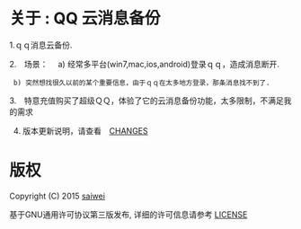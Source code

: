 
关于 : QQ 云消息备份
=====

1.ｑｑ消息云备份.

2.　场景：　
     a) 经常多平台(win7,mac,ios,android)登录ｑｑ，造成消息断开.
     
     b) 突然想找很久以前的某个重要信息，由于ｑｑ在太多地方登录，那条消息找不到了.

3.　特意充值购买了超级ＱＱ，体验了它的云消息备份功能，太多限制，不满足我的需求

4.  版本更新说明，请查看　[CHANGES](https://github.com/saiwei13/QQ_msg_backup/blob/master/CHANGES)


版权
====
Copyright (C) 2015 [saiwei](mailto:chenwei1312@gmail.com)

基于GNU通用许可协议第三版发布, 详细的许可信息请参考 [LICENSE](LICENSE)